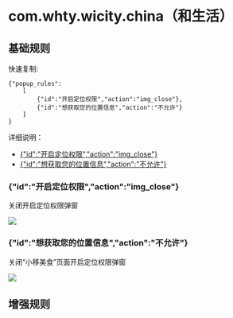 # com.whty.wicity.china（和生活）

## 基础规则

快速复制:
```
{"popup_rules":
    [
        {"id":"开启定位权限","action":"img_close"},
        {"id":"想获取您的位置信息","action":"不允许"}
    ]
}
```
详细说明：
- [{"id":"开启定位权限","action":"img_close"}](#id开启定位权限actionimg_close)
- [{"id":"想获取您的位置信息","action":"不允许"}](#id想获取您的位置信息action不允许)

### {"id":"开启定位权限","action":"img_close"}
关闭开启定位权限弹窗

![](./assets/开启定位权限弹窗.jpg)

### {"id":"想获取您的位置信息","action":"不允许"}
关闭“小移美食”页面开启定位权限弹窗

![](./assets/“小移美食”页面开启定位权限弹窗.jpg)


## 增强规则

